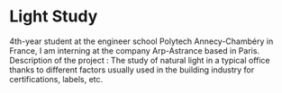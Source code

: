 # Light Study
4th-year student at the engineer school Polytech Annecy-Chambéry in France, I am interning at the company Arp-Astrance based in Paris. 
Description of the project : The study of natural light in a typical office thanks to different factors usually used in the building industry for certifications, labels, etc.
